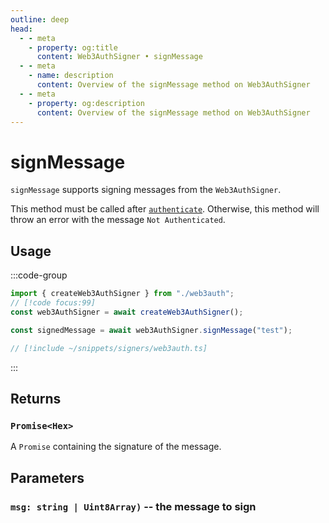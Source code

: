 ```yaml
---
outline: deep
head:
  - - meta
    - property: og:title
      content: Web3AuthSigner • signMessage
  - - meta
    - name: description
      content: Overview of the signMessage method on Web3AuthSigner
  - - meta
    - property: og:description
      content: Overview of the signMessage method on Web3AuthSigner
---
```


# signMessage

`signMessage` supports signing messages from the `Web3AuthSigner`.

This method must be called after [`authenticate`](/packages/aa-signers/web3auth/authenticate). Otherwise, this method will throw an error with the message `Not Authenticated`.

## Usage

:::code-group

```ts [example.ts]
import { createWeb3AuthSigner } from "./web3auth";
// [!code focus:99]
const web3AuthSigner = await createWeb3AuthSigner();

const signedMessage = await web3AuthSigner.signMessage("test");
```

```ts [web3auth.ts]
// [!include ~/snippets/signers/web3auth.ts]
```

:::

## Returns

### `Promise<Hex>`

A `Promise` containing the signature of the message.

## Parameters

### `msg: string | Uint8Array)` -- the message to sign
